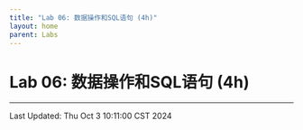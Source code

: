 ```yaml
---
title: "Lab 06: 数据操作和SQL语句 (4h)"
layout: home
parent: Labs
---
```


# Lab 06: 数据操作和SQL语句 (4h)

---

Last Updated: Thu Oct  3 10:11:00 CST 2024